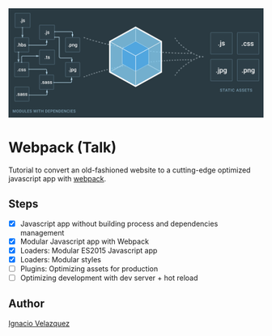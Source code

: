 <img src="docs/img/cover.png" alt="Webpack talk">

# Webpack (Talk)

Tutorial to convert an old-fashioned website to a cutting-edge optimized javascript app
with [webpack](https://webpack.js.org/).

## Steps

- [x] Javascript app without building process and dependencies management
- [x] Modular Javascript app with Webpack
- [x] Loaders: Modular ES2015 Javascript app
- [x] Loaders: Modular styles
- [ ] Plugins: Optimizing assets for production
- [ ] Optimizing development with dev server + hot reload

## Author

[Ignacio Velazquez](http://ignaciovelazquez.es/)
